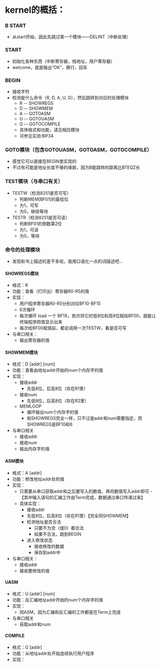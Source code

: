 ﻿# kernel的概括：

### B START 
+ 从start开始，因此先跳过第一个模块——DELINT（中断处理）


### START
+ 初始化各种东西（中断寄存器，栈地址，用户寄存器）
+ welcome，就是输出“OK”，换行，回车


### BEGIN
+ 接收字符
+ 检测是什么命令（R, D, A, U, G），然后跳转到对应的处理模块
    - R -- SHOWREGS
    - D -- SHOWMEM
    - A -- GOTOASM
    - U -- GOTOUASM
	- G -- GOTOCOMPILE
	- 具体格式和功能，请见相应模块
	- 可参见实验书P34
		

### GOTO模块（包含GOTOUASM，GOTOASM，GOTOCOMPILE）
+ 感觉它可以直接在BEGIN里实现的
+ 不过有可能是地址长度不够的缘故，因为B能跳转的距离比BTEQZ长


### TEST模块（与串口有关）
+ TESTW（检测8251是否可写）
    - 判断MEM[BF01]的最低位
	- 为1，可写
	- 为0，继续等待
+ TESTR（检测8251是否可读）
	- 判断BF01的倒数第2位
	- 为1，可读
	- 为0，等待


### 命令的处理模块
+ 发现和书上描述的差不多呃，我用口语化一点的词描述吧...

#### SHOWREGS模块
+ 格式：R
+ 功能：查看（打印出）寄存器R0-R5的值
+ 实现：
    - 用户程序寄存器R0-R5分别对应BF10-BF15
	- 6次循环
	- 每次循环 load 一个 BF1X，依次将它的低8位和高8位赋给BF00，就能让终端程序把值显示出来
	- 每次给BF00赋值前，都会调用一次TESTW，看是否可写
+ 与串口相关：
	- 输出寄存器的值
				
#### SHOWMEM模块
+ 格式：D [addr] [num]
+ 功能：查看由地址addr开始的num个内存字的值
+ 实现：
	- 接收addr
		- 先低8位，后高8位（存在R1里）
	- 接收num
		- 先低8位，后高8位（存在R2里）
	- MEMLOOP
		- 循环输出num个内存字的值
		- 和SHOWREGS完全一样，只不过是addr和num需要指定，而SHOWREGS是BF10和6
+ 与串口相关
	- 接收addr
	- 接收num
	- 输出内存字的值
				
#### ASM模块
+ 格式：A [addr]
+ 功能：修改地址addr处的值
+ 实现：
	- 只需要从串口获取addr和之后要写入的数值，再将数值写入addr即可
		-【其中输入语句的汇编工作由Term完成，数据通过串口传递过来】
	- 具体实现：
		- 接收addr
		- 先低8位，后高8位（存在R1里）【完全同SHOWMEM】
		- 检测地址是否合法
			- 只要不为空（或0）都合法
			- 如果不合法，跳到BEGIN
		- 进入修改状态
			- 接收修改的数据
			- 保存到addr中
+ 与串口相关：
	- 接收addr
	- 接收要修改的值

#### UASM
+ 格式：U [addr] [num]
+ 功能：反汇编地址addr开始的num个内存字的值
+ 实现：
	- 同ASM，因为汇编和反汇编的工作都是在Term上完成
+ 与串口相关
	- 获取addr和num
		
#### COMPILE
+ 格式：G [addr]
+ 功能：从地址addr处开始连续执行用户程序
+ 实现：
